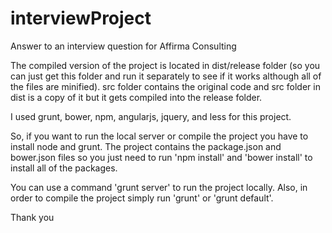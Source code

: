 # interviewProject
Answer to an interview question for Affirma Consulting

The compiled version of the project is located in dist/release folder (so you can just get this folder and run 
it separately to see if it works although all of the files are minified). src folder contains the original code
and src folder in dist is a copy of it but it gets compiled into the release folder. 

I used grunt, bower, npm, angularjs, jquery, and less for this project.

So, if you want to run the local server or compile the project you have to install node and grunt. The project
contains the package.json and bower.json files so you just need to run 'npm install' and 'bower install' to install
all of the packages.

You can use a command 'grunt server' to run the project locally. Also, in order to compile the project simply
run 'grunt' or 'grunt default'.

Thank you